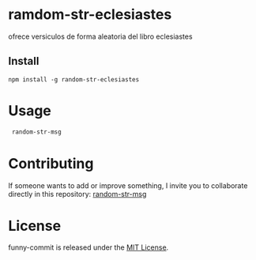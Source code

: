 # ramdom-str-eclesiastes
ofrece versiculos de forma aleatoria del libro eclesiastes

## Install

```npm
npm install -g random-str-eclesiastes
```

# Usage

```bash
 random-str-msg
```

# Contributing

If someone wants to add or improve something, I invite you to collaborate directly in this repository: [random-str-msg](https://github.com/vera2367/ramdom-str-eclesiastes.git)

# License

funny-commit is released under the [MIT License](https://opensource.org/licenses/MIT).